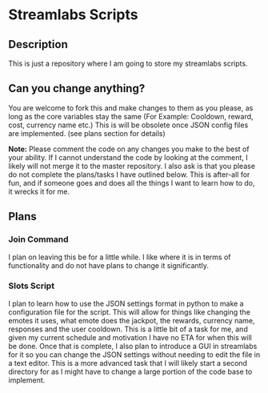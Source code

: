 
# Streamlabs Scripts
## Description
This is just a repository where I am going to store my streamlabs scripts.

## Can you change anything?
You are welcome to fork this and make changes to them as you please, as long as the core variables stay the same (For Example: Cooldown, reward, cost, currency name etc.) This is will be obsolete once JSON config files are implemented. (see plans section for details)

**Note:** Please comment the code on any changes you make to the best of your ability. If I cannot understand the code by looking at the comment, I likely will not merge it to the master repository. I also ask is that you please do not complete the plans/tasks I have outlined below. This is after-all for fun, and if someone goes and does all the things I want to learn how to do, it wrecks it for me.

## Plans

 ### Join Command
 I plan on leaving this be for a little while. I like where it is in terms of functionality and do not have plans to change it significantly.

### Slots Script
I plan to learn how to use the JSON settings format in python to make a configuration file for the script. This will allow for things like changing the emotes it uses, what emote does the jackpot, the rewards, currency name, responses and the user cooldown. This is a little bit of a task for me, and given my current schedule and motivation I have no ETA for when this will be done.
Once that is complete, I also plan to introduce a GUI in streamlabs for it so you can change the JSON settings without needing to edit the file in a text editor. This is a more advanced task that I will likely start a second directory for as I might have to change a large portion of the code base to implement.